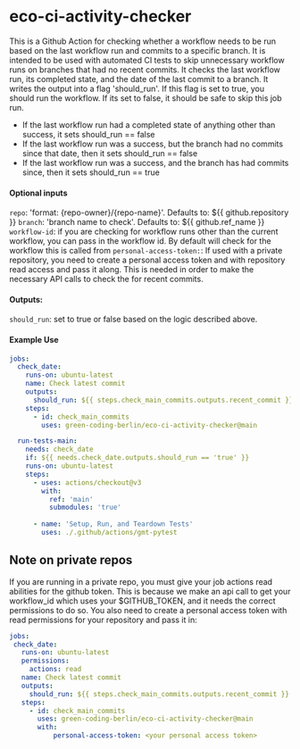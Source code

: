 # eco-ci-activity-checker

This is a Github Action for checking whether a workflow needs to be run based on the last workflow run and commits to a specific branch. It is intended to be used with automated CI tests to skip unnecessary workflow runs on branches that had no recent commits. It checks the last workflow run, its completed state, and the date of the last commit to a branch. It writes the output into a flag 'should_run'. If this flag is set to true, you should run the workflow. If its set to false, it should be safe to skip this job run.

- If the last workflow run had a completed state of anything other than success, it sets should_run == false  
- If the last workflow run was a success, but the branch had no commits since that date, then it sets should_run == false  
- If the last workflow run was a success, and the branch has had commits since, then it sets should_run == true

#### Optional inputs
`repo`: 'format: {repo-owner}/{repo-name}'. Defaults to: ${{ github.repository }}
`branch`: 'branch name to check'. Defaults to: ${{ github.ref_name }}
`workflow-id`: if you are checking for workflow runs other than the current workflow, you can pass in the workflow id. By default will check for the workflow this is called from
`personal-access-token:`: If used with a private repository, you need to create a personal access token and with repository read access and pass it along. This is needed in order to make the necessary API calls to check the for recent commits.

#### Outputs:
`should_run`: set to true or false based on the logic described above.

#### Example Use

``` yaml
jobs:
  check_date:
    runs-on: ubuntu-latest
    name: Check latest commit
    outputs:
      should_run: ${{ steps.check_main_commits.outputs.recent_commit }}
    steps:
      - id: check_main_commits
        uses: green-coding-berlin/eco-ci-activity-checker@main

  run-tests-main:
    needs: check_date
    if: ${{ needs.check_date.outputs.should_run == 'true' }}
    runs-on: ubuntu-latest
    steps:
      - uses: actions/checkout@v3
        with:
          ref: 'main'
          submodules: 'true'
      
      - name: 'Setup, Run, and Teardown Tests'
        uses: ./.github/actions/gmt-pytest
```

## Note on private repos
 If you are running in a private repo, you must give your job actions read abilities for the github token. This  is because we make an api call to get your workflow_id which uses your $GITHUB_TOKEN, and it needs the correct permissions to do so. You also need to create a personal access token with read permissions for your repository and pass it in:

 ``` yaml
jobs:
  check_date:
    runs-on: ubuntu-latest
    permissions:
      actions: read
    name: Check latest commit
    outputs:
      should_run: ${{ steps.check_main_commits.outputs.recent_commit }}
    steps:
      - id: check_main_commits
        uses: green-coding-berlin/eco-ci-activity-checker@main
        with:
            personal-access-token: <your personal access token>

 ```  